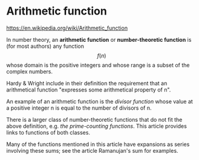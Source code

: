 # Arithmetic function

https://en.wikipedia.org/wiki/Arithmetic_function

In number theory, an **arithmetic function** or **number-theoretic function** is (for most authors) any function $$f(n)$$ whose domain is the positive integers and whose range is a subset of the complex numbers.

Hardy & Wright include in their definition the requirement that an arithmetical function "expresses some arithmetical property of n".

An example of an arithmetic function is the *divisor function* whose value at a positive integer n is equal to the number of divisors of n.

There is a larger class of number-theoretic functions that do not fit the above definition, e.g. *the prime-counting functions*. This article provides links to functions of both classes.

Many of the functions mentioned in this article have expansions as series involving these sums; see the article Ramanujan's sum for examples.
